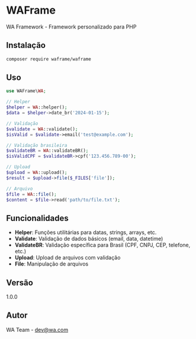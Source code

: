 # WAFrame

WA Framework - Framework personalizado para PHP

## Instalação

```bash
composer require waframe/waframe
```

## Uso

```php
use WAFrame\WA;

// Helper
$helper = WA::helper();
$data = $helper->date_br('2024-01-15');

// Validação
$validate = WA::validate();
$isValid = $validate->email('test@example.com');

// Validação brasileira
$validateBR = WA::validateBR();
$isValidCPF = $validateBR->cpf('123.456.789-00');

// Upload
$upload = WA::upload();
$result = $upload->file($_FILES['file']);

// Arquivo
$file = WA::file();
$content = $file->read('path/to/file.txt');
```

## Funcionalidades

- **Helper**: Funções utilitárias para datas, strings, arrays, etc.
- **Validate**: Validação de dados básicos (email, data, datetime)
- **ValidateBR**: Validação específica para Brasil (CPF, CNPJ, CEP, telefone, etc.)
- **Upload**: Upload de arquivos com validação
- **File**: Manipulação de arquivos

## Versão

1.0.0

## Autor

WA Team - dev@wa.com
